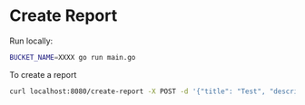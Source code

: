 # Create Report

Run locally:

```bash
BUCKET_NAME=XXXX go run main.go
```

To create a report

```bash
curl localhost:8080/create-report -X POST -d '{"title": "Test", "description": "test", "image": "lol.jpeg", "template_file_name": "haha.md"}'
```
